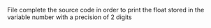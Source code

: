 File complete the source code in order to print the float stored in the variable number with a precision of 2 digits
